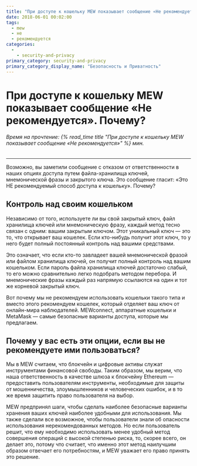 ```yaml
---
title: "При доступе к кошельку MEW показывает сообщение «Не рекомендуется»"
date: 2018-06-01 00:02:00
tags:
  - mew
  - не
  - рекомендуется
categories:
  - 
    - security-and-privacy
primary_category: security-and-privacy
primary_category_display_name: "Безопасность и Приватность"
---
```


# __При доступе к кошельку MEW показывает сообщение «Не рекомендуется». Почему?__
###### Время на прочтение: {% read_time title "При доступе к кошельку MEW показывает сообщение «Не рекомендуется»" %} мин.
***

Возможно, вы заметили сообщение с отказом от ответственности в наших опциях доступа путем файла-хранилища ключей, мнемонической фразы и закрытого ключа. Это сообщение гласит: «Это НЕ рекомендуемый способ доступа к кошельку». Почему?

## __Контроль над своим кошельком__

Независимо от того, используете ли вы свой закрытый ключ, файл хранилища ключей или мнемоническую фразу, каждый метод тесно связан с одним: вашим закрытым ключом. Этот уникальный ключ — это то, что открывает ваш кошелек. Если кто-нибудь получит этот ключ, то у него будет полный постоянный контроль над вашими средствами.

Это означает, что если кто-то завладеет вашей мнемонической фразой или файлом хранилища ключей, он получит полный контроль над вашим кошельком. Если пароль файла хранилища ключей достаточно слабый, то его можно сравнительно легко подобрать методом перебора. И мнемонические фразы каждый раз напрямую ссылаются на один и тот же корневой закрытый ключ.

Вот почему мы не рекомендуем использовать кошельки такого типа и вместо этого рекомендуем кошелек, который отделяет ваш ключ от онлайн-мира наблюдателей. MEWconnect, аппаратные кошельки и MetaMask — самые безопасные варианты доступа, которые мы предлагаем.

## __Почему у вас есть эти опции, если вы не рекомендуете ими пользоваться?__

Мы в MEW считаем, что блокчейн и цифровые активы служат инструментами финансовой свободы. Таким образом, мы верим, что наша ответственность в качестве шлюза к блокчейну Ethereum — предоставить пользователям инструменты, необходимые для защиты  от мошенничества, злоумышленников и человеческих ошибок, и в то же время защитить право пользователя на выбор.

MEW предпринял шаги, чтобы сделать наиболее безопасные варианты хранения ваших ключей наиболее удобными для использования. Мы также сделали все возможное, чтобы пользователи знали об опасности использования нерекомендованных методов. Но если пользователь решит, что ему необходимо использовать менее удобный метод совершения операций с высокой степенью риска, то, скорее всего, он делает это, потому что считает, что именно этот метод наилучшим образом отвечает его потребностям, и MEW уважает его право принять это решение. 
